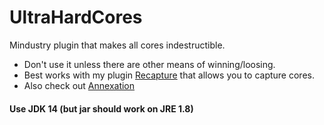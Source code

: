 # UltraHardCores
Mindustry plugin that makes all cores indestructible.

* Don't use it unless there are other means of winning/loosing.
* Best works with my plugin [Recapture](https://github.com/Slava0135/Recapture) that allows you to capture cores.
* Also check out [Annexation](https://github.com/Slava0135/Annexation)

#### Use JDK 14 (but jar should work on JRE 1.8)
